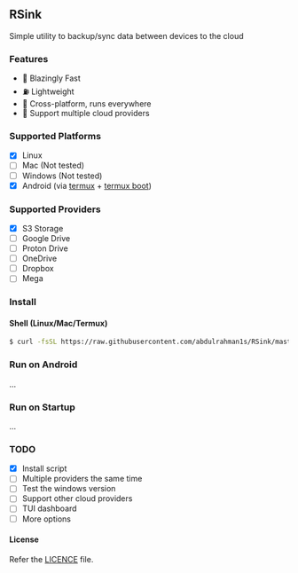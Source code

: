 ## RSink
Simple utility to backup/sync data between devices to the cloud

### Features
- 🚀 Blazingly Fast
- ⛽ Lightweight
- 🛟 Cross-platform, runs everywhere
- 📁 Support multiple cloud providers

### Supported Platforms
- [X] Linux
- [ ] Mac (Not tested)
- [ ] Windows (Not tested)
- [X] Android (via [termux](https://github.com/termux/termux-app) + [termux boot](https://wiki.termux.com/wiki/Termux:Boot))

### Supported Providers
- [X] S3 Storage
- [ ] Google Drive
- [ ] Proton Drive
- [ ] OneDrive
- [ ] Dropbox
- [ ] Mega

### Install

#### Shell (Linux/Mac/Termux)
```sh
$ curl -fsSL https://raw.githubusercontent.com/abdulrahman1s/RSink/master/install.sh | sh
```

### Run on Android
...


### Run on Startup
...



### TODO
- [X] Install script
- [ ] Multiple providers the same time
- [ ] Test the windows version
- [ ] Support other cloud providers
- [ ] TUI dashboard
- [ ] More options

#### License
Refer the [LICENCE](LICENCE) file.

